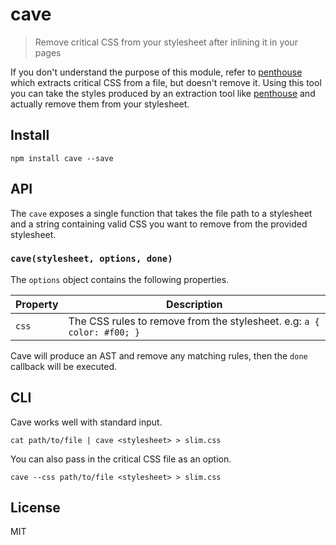 # cave

> Remove critical CSS from your stylesheet after inlining it in your pages

If you don't understand the purpose of this module, refer to [penthouse][1] which extracts critical CSS from a file, but doesn't remove it. Using this tool you can take the styles produced by an extraction tool like [penthouse][1] and actually remove them from your stylesheet.

## Install

```shell
npm install cave --save
```

## API

The `cave` exposes a single function that takes the file path to a stylesheet and a string containing valid CSS you want to remove from the provided stylesheet.

### `cave(stylesheet, options, done)`

The `options` object contains the following properties.

Property | Description
---------|-----------------------------------------------------------------------
`css`    | The CSS rules to remove from the stylesheet. e.g: `a { color: #f00; }`

Cave will produce an AST and remove any matching rules, then the `done` callback will be executed.

## CLI

Cave works well with standard input.

```shell
cat path/to/file | cave <stylesheet> > slim.css
```

You can also pass in the critical CSS file as an option.

```shell
cave --css path/to/file <stylesheet> > slim.css
```

## License

MIT

[1]: https://github.com/pocketjoso/penthouse
